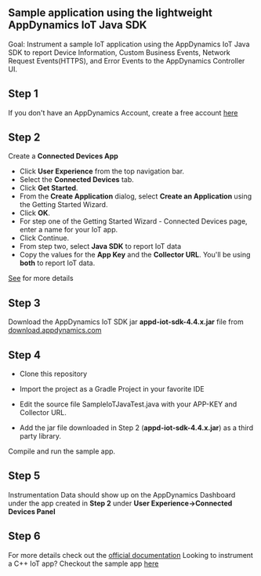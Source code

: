 ## Sample application using the lightweight AppDynamics IoT Java SDK
Goal: Instrument a sample IoT application using the AppDynamics IoT Java SDK to report Device Information, Custom Business Events, Network Request Events(HTTPS), and Error Events to the AppDynamics Controller UI.

## Step 1
If you don't have an AppDynamics Account, create a free account [here](https://www.appdynamics.com/free-trial/)

## Step 2 
Create a **Connected Devices App**

 * Click **User Experience** from the top navigation bar.
 * Select the **Connected Devices** tab.
 * Click **Get Started**.
 * From the **Create Application** dialog, select **Create an Application** using the Getting Started Wizard.
 * Click **OK**.
 * For step one of the Getting Started Wizard - Connected Devices page, enter a name for your IoT app.
 * Click Continue.
 * From step two, select **Java SDK** to report IoT data
 * Copy the values for the **App Key** and the **Collector URL**. You'll be using **both** to report IoT data.

  [See](https://docs.appdynamics.com/display/PRO44/Set+Up+and+Access+IoT+Monitoring#SetUpandAccessIoTMonitoring-iot-app-key) for more details

## Step 3
Download the AppDynamics IoT SDK jar **appd-iot-sdk-4.4.x.jar** file from [download.appdynamics.com](https://download.appdynamics.com/download/)

## Step 4
* Clone this repository

* Import the project as a Gradle Project in your favorite IDE

* Edit the source file SampleIoTJavaTest.java with your APP-KEY and Collector URL.
* Add the jar file downloaded in Step 2 (**appd-iot-sdk-4.4.x.jar**) as a third party library.

Compile and run the sample app.

## Step 5
Instrumentation Data should show up on the AppDynamics Dashboard under the app created in **Step 2** under 
**User Experience->Connected Devices Panel**

## Step 6
For more details check out the [official documentation](https://docs.appdynamics.com/display/PRO44/IoT+Monitoring)
Looking to instrument a C++ IoT app? Checkout the sample app [here](https://github.com/Appdynamics/iot-cpp-sample-app)


